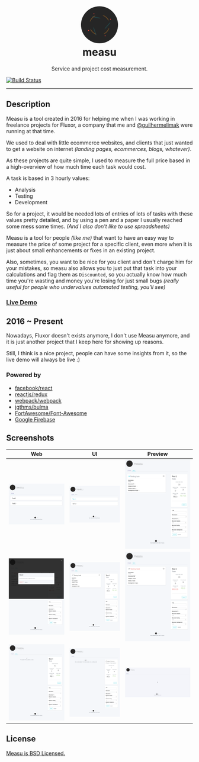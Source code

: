 <p align="center">
  <h1 align="center">
    <div>
      <img
        width="100px"
        style="border-radius: 50%;"
        src="https://github.com/armand1m/measu/blob/master/www/images/photo.gif?raw=true"
      >
    </div>
    measu
  </h1>
  <p align="center">
    Service and project cost measurement.
  </p>
</p>

[![Build Status](https://travis-ci.org/armand1m/measu.svg?branch=master)](https://travis-ci.org/armand1m/measu)

---

## Description

Measu is a tool created in 2016 for helping me when I was working in freelance projects for Fluxor, a company that me and [@guilhermelimak](https://github.com/guilhermelimak) were running at that time. 

We used to deal with little ecommerce websites, and clients that just wanted to get a website on internet _(landing pages, ecommerces, blogs, whatever)_.

As these projects are quite simple, I used to measure the full price based in a high-overview of how much time each task would cost.

A task is based in 3 hourly values:

 - Analysis
 - Testing
 - Development

So for a project, it would be needed lots of entries of lots of tasks with these values pretty detailed, and by using a pen and a paper I usually reached some mess some times. _(And I also don't like to use spreadsheets)_

Measu is a tool for people _(like me)_ that want to have an easy way to measure the price of some project for a specific client, even more when it is just about small enhancements or fixes in an existing project.

Also, sometimes, you want to be nice for you client and don't charge him for your mistakes, so measu also allows you to just put that task into your calculations and flag them as `Discounted`, so you actually know how much time you're wasting and money you're losing for just small bugs _(really useful for people who undervalues automated testing, you'll see)_

### [Live Demo](https://measu-a46f5.firebaseapp.com)

## 2016 ~ Present

Nowadays, Fluxor doesn't exists anymore, I don't use Measu anymore, and it is just another project that I keep here for showing up reasons.

Still, I think is a nice project, people can have some insights from it, so the live demo will always be live :) 

### Powered by
 - [facebook/react](https://github.com/facebook/react)
 - [reactjs/redux](https://github.com/reactjs/redux)
 - [webpack/webpack](https://github.com/webpack/webpack)
 - [jgthms/bulma](https://github.com/jgthms/bulma)
 - [FortAwesome/Font-Awesome](https://github.com/FortAwesome/Font-Awesome)
 - [Google Firebase](https://firebase.google.com/)

## Screenshots

| Web | UI  | Preview  |
|:-------------:|:-------:|:-------:|
|![Project list](https://github.com/armand1m/measu/blob/master/screenshots/unfocused-projects.png?raw=true)|![Project focused](https://github.com/armand1m/measu/blob/master/screenshots/focused-projects.png?raw=true)|![Task editing](https://github.com/armand1m/measu/blob/master/screenshots/task-editing.png?raw=true)|
|![Task deletion](https://github.com/armand1m/measu/blob/master/screenshots/task-delete.png?raw=true)|![Task description](https://github.com/armand1m/measu/blob/master/screenshots/task-descriptions.png?raw=true)|![Discounted task](https://github.com/armand1m/measu/blob/master/screenshots/task-discounted.png?raw=true)|
|![No tasks](https://github.com/armand1m/measu/blob/master/screenshots/no-tasks-in-project.png?raw=true)|![No project opened](https://github.com/armand1m/measu/blob/master/screenshots/no-project-open.png?raw=true)|![Loading Projects](https://github.com/armand1m/measu/blob/master/screenshots/measu-loading.gif?raw=true)

## License

[Measu is BSD Licensed.](https://github.com/armand1m/measu/blob/master/LICENSE.md)
